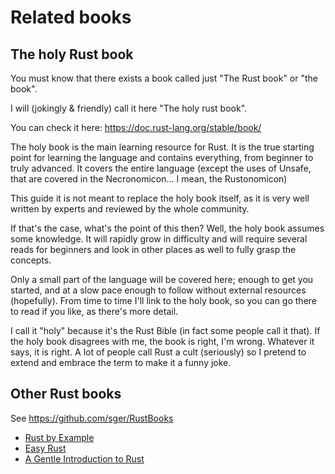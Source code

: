 # Related books

## The holy Rust book

You must know that there exists a book called just "The Rust book" or "the book". 

I will (jokingly & friendly) call it here "The holy rust book". 

You can check it here:
<https://doc.rust-lang.org/stable/book/>

The holy book is the main learning resource for Rust. 
It is the true starting point for learning the language and contains 
everything, from beginner to truly advanced. 
It covers the entire language (except the uses of Unsafe, that are covered in 
the Necronomicon… I mean, the Rustonomicon)

This guide it is not meant to replace the holy book itself, as it is very well 
written by experts and reviewed by the whole community. 

If that's the case, what's the point of this then? Well, the holy book assumes 
some knowledge. It will rapidly grow in difficulty and will require several 
reads for beginners and look in other places as well to fully grasp the concepts.

Only a small part of the language will be covered here; enough to get you started, 
and at a slow pace enough to follow without external resources (hopefully). 
From time to time I'll link to the holy book, so you can go there to read if you 
like, as there's more detail.

I call it "holy" because it's the Rust Bible (in fact some people call it that). 
If the holy book disagrees with me, the book is right, I'm wrong. 
Whatever it says, it is right. 
A lot of people call Rust a cult (seriously) so I pretend to extend and embrace 
the term to make it a funny joke.

## Other Rust books

See <https://github.com/sger/RustBooks>
* [Rust by Example](https://doc.rust-lang.org/rust-by-example/)
* [Easy Rust](https://dhghomon.github.io/easy_rust/)
* [A Gentle Introduction to Rust](https://stevedonovan.github.io/rust-gentle-intro/)

